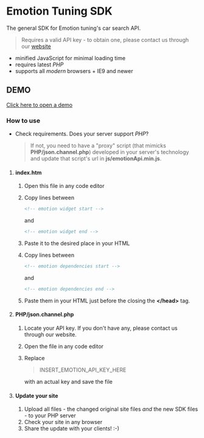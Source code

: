 Emotion Tuning SDK
==================
The general SDK for Emotion tuning's car search API. 
> Requires a valid API key - to obtain one, please contact us through our [website](https://www.emotion-tuning.com)
- minified JavaScript for minimal loading time
- requires latest _PHP_
- supports all _modern_ browsers + IE9 and newer

## DEMO
[Click here to open a demo](https://www.emotion-tuning.com/SDK/index.htm)

### How to use
- Check requirements. Does your server support _PHP_? 
  > If not, you need to have a "proxy" script (that mimicks **PHP/json.channel.php**) developed in your server's technology and update that script's url in **js/emotionApi.min.js**.
   
1. #### **index.htm**
   1. Open this file in any code editor
   2. Copy lines between

      ```HTML
      <!-- emotion widget start -->
      ```
   
      and
   
      ```HTML
      <!-- emotion widget end -->
      ```
   
   3. Paste it to the desired place in your HTML
   4. Copy lines between

      ```HTML
      <!-- emotion dependencies start -->
      ```
   
      and
   
      ```HTML
      <!-- emotion dependencies end -->
      ```
   
   5. Paste them in your HTML just before the closing the **&lt;/head&gt;** tag.

2. #### PHP/json.channel.php
   1. Locate your API key. If you don't have any, please contact us through our website.
   2. Open the file in any code editor
   3. Replace 
      > INSERT_EMOTION_API_KEY_HERE
   
      with an actual key and save the file
   
3. #### Update your site
   1. Upload all files - the changed original site files _and_ the new SDK files - to your PHP server
   2. Check your site in any browser
   3. Share the update with your clients! :-)